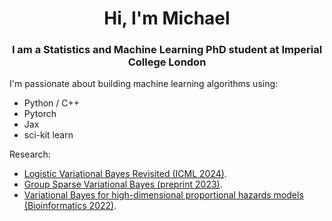 <h1 align="center">Hi, I'm Michael</h1>
<h3 align="center">I am a Statistics and Machine Learning PhD student at Imperial College London</h3>

I'm passionate about building machine learning algorithms using:
 - Python / C++
 - Pytorch
 - Jax
 - sci-kit learn

Research:
 - <a href="https://arxiv.org/abs/2406.00713">Logistic Variational Bayes Revisited (ICML 2024)</a>.
 - <a href="https://arxiv.org/abs/2309.10378">Group Sparse Variational Bayes (preprint 2023)</a>.
 - <a href="https://arxiv.org/abs/2112.10270"> Variational Bayes for high-dimensional proportional hazards models (Bioinformatics 2022)</a>.

